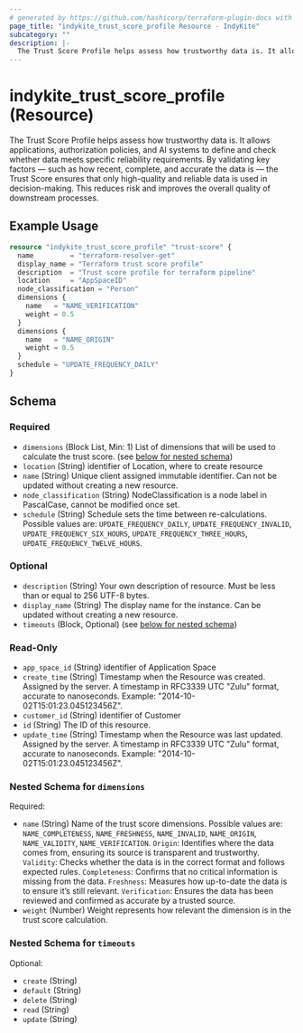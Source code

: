 ```yaml
---
# generated by https://github.com/hashicorp/terraform-plugin-docs with custom templates
page_title: "indykite_trust_score_profile Resource - IndyKite"
subcategory: ""
description: |-
  The Trust Score Profile helps assess how trustworthy data is. It allows applications, authorization policies, and AI systems to define and check  whether data meets specific reliability requirements. By validating key factors — such as how recent, complete, and accurate the data is —  the Trust Score ensures that only high-quality and reliable data is used in decision-making. This reduces risk and improves the overall quality of downstream processes.
---
```


# indykite_trust_score_profile (Resource)

The Trust Score Profile helps assess how trustworthy data is. It allows applications, authorization policies, and AI systems to define and check  whether data meets specific reliability requirements. By validating key factors — such as how recent, complete, and accurate the data is —  the Trust Score ensures that only high-quality and reliable data is used in decision-making. This reduces risk and improves the overall quality of downstream processes.

## Example Usage

```terraform
resource "indykite_trust_score_profile" "trust-score" {
  name         = "terraform-resolver-get"
  display_name = "Terraform trust score profile"
  description  = "Trust score profile for terraform pipeline"
  location     = "AppSpaceID"
  node_classification = "Person"
  dimensions {
    name   = "NAME_VERIFICATION"
    weight = 0.5
  }
  dimensions {
    name   = "NAME_ORIGIN"
    weight = 0.5
  }
  schedule = "UPDATE_FREQUENCY_DAILY"
}
```

<!-- schema generated by tfplugindocs -->
## Schema

### Required

- `dimensions` (Block List, Min: 1) List of dimensions that will be used to calculate the trust score. (see [below for nested schema](#nestedblock--dimensions))
- `location` (String) identifier of Location, where to create resource
- `name` (String) Unique client assigned immutable identifier. Can not be updated without creating a new resource.
- `node_classification` (String) NodeClassification is a node label in PascalCase, cannot be modified once set.
- `schedule` (String) Schedule sets the time between re-calculations. Possible values are: `UPDATE_FREQUENCY_DAILY`, `UPDATE_FREQUENCY_INVALID`, `UPDATE_FREQUENCY_SIX_HOURS`, `UPDATE_FREQUENCY_THREE_HOURS`, `UPDATE_FREQUENCY_TWELVE_HOURS`.

### Optional

- `description` (String) Your own description of resource. Must be less than or equal to 256 UTF-8 bytes.
- `display_name` (String) The display name for the instance. Can be updated without creating a new resource.
- `timeouts` (Block, Optional) (see [below for nested schema](#nestedblock--timeouts))

### Read-Only

- `app_space_id` (String) identifier of Application Space
- `create_time` (String) Timestamp when the Resource was created. Assigned by the server. A timestamp in RFC3339 UTC "Zulu" format, accurate to nanoseconds. Example: "2014-10-02T15:01:23.045123456Z".
- `customer_id` (String) identifier of Customer
- `id` (String) The ID of this resource.
- `update_time` (String) Timestamp when the Resource was last updated. Assigned by the server. A timestamp in RFC3339 UTC "Zulu" format, accurate to nanoseconds. Example: "2014-10-02T15:01:23.045123456Z".

<a id="nestedblock--dimensions"></a>
### Nested Schema for `dimensions`

Required:

- `name` (String) Name of the trust score dimensions. Possible values are: `NAME_COMPLETENESS`, `NAME_FRESHNESS`, `NAME_INVALID`, `NAME_ORIGIN`, `NAME_VALIDITY`, `NAME_VERIFICATION`.  `Origin`: Identifies where the data comes from, ensuring its source is transparent and trustworthy.  `Validity`: Checks whether the data is in the correct format and follows expected rules.  `Completeness`: Confirms that no critical information is missing from the data.  `Freshness`: Measures how up-to-date the data is to ensure it’s still relevant.  `Verification`: Ensures the data has been reviewed and confirmed as accurate by a trusted source.
- `weight` (Number) Weight represents how relevant the dimension is in the trust score calculation.


<a id="nestedblock--timeouts"></a>
### Nested Schema for `timeouts`

Optional:

- `create` (String)
- `default` (String)
- `delete` (String)
- `read` (String)
- `update` (String)


